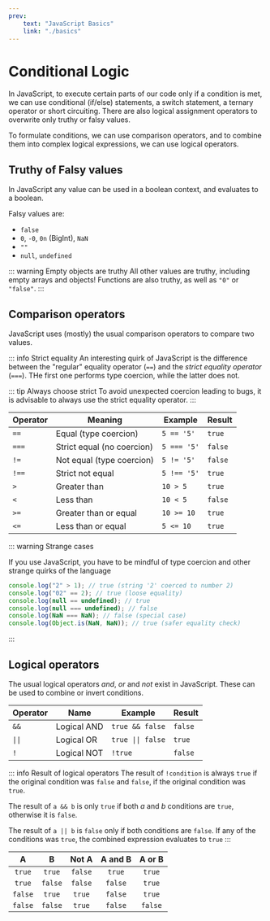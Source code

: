 ```yaml
---
prev:
    text: "JavaScript Basics"
    link: "./basics"
---
```


# Conditional Logic

In JavaScript, to execute certain parts of our code only if a condition is met, we can use conditional (if/else) statements, a switch statement, a ternary operator or short circuiting. There are also logical assignment operators to overwrite only truthy or falsy values.

To formulate conditions, we can use comparison operators, and to combine them into complex logical expressions, we can use logical operators.

## Truthy of Falsy values

In JavaScript any value can be used in a boolean context, and evaluates to a boolean.

Falsy values are:

- `false`
- `0`, `-0`, `0n` (BigInt), `NaN`
- `""`
- `null`, `undefined`

::: warning Empty objects are truthy
All other values are truthy, including empty arrays and objects! Functions are also truthy, as well as `"0"` or `"false"`.
:::

## Comparison operators

JavaScript uses (mostly) the usual comparison operators to compare two values.

::: info Strict equality
An interesting quirk of JavaScript is the difference between the "regular" equality operator (`==`) and the _strict equality operator_ (`===`). THe first one performs type coercion, while the latter does not.

::: tip Always choose strict
To avoid unexpected coercion leading to bugs, it is advisable to always use the strict equality operator.
:::

| Operator | Meaning                    | Example     | Result  |
| -------- | -------------------------- | ----------- | ------- |
| `==`     | Equal (type coercion)      | `5 == '5'`  | `true`  |
| `===`    | Strict equal (no coercion) | `5 === '5'` | `false` |
| `!=`     | Not equal (type coercion)  | `5 != '5'`  | `false` |
| `!==`    | Strict not equal           | `5 !== '5'` | `true`  |
| `>`      | Greater than               | `10 > 5`    | `true`  |
| `<`      | Less than                  | `10 < 5`    | `false` |
| `>=`     | Greater than or equal      | `10 >= 10`  | `true`  |
| `<=`     | Less than or equal         | `5 <= 10`   | `true`  |

::: warning Strange cases

If you use JavaScript, you have to be mindful of type coercion and other strange quirks of the language

```javascript
console.log("2" > 1); // true (string '2' coerced to number 2)
console.log("02" == 2); // true (loose equality)
console.log(null == undefined); // true
console.log(null === undefined); // false
console.log(NaN === NaN); // false (special case)
console.log(Object.is(NaN, NaN)); // true (safer equality check)
```

:::

## Logical operators

The usual logical operators _and_, _or_ and _not_ exist in JavaScript. These can be used to combine or invert conditions.

| Operator | Name        | Example           | Result  |
| -------- | ----------- | ----------------- | ------- |
| `&&`     | Logical AND | `true && false`   | `false` |
| `\|\|`   | Logical OR  | `true \|\| false` | `true`  |
| `!`      | Logical NOT | `!true`           | `false` |

::: info Result of logical operators
The result of `!condition` is always `true` if the original condition was `false` and `false`, if the original condition was `true`.

The result of `a && b` is only `true` if both _a_ and _b_ conditions are `true`, otherwise it is `false`.

The result of `a || b` is `false` only if both conditions are `false`. If any of the conditions was `true`, the combined expression evaluates to `true`
:::

|    A    |    B    |  Not A  | A and B | A or B  |
| :-----: | :-----: | :-----: | :-----: | :-----: |
| `true`  | `true`  | `false` | `true`  | `true`  |
| `true`  | `false` | `false` | `false` | `true`  |
| `false` | `true`  | `true`  | `false` | `true`  |
| `false` | `false` | `true`  | `false` | `false` |
